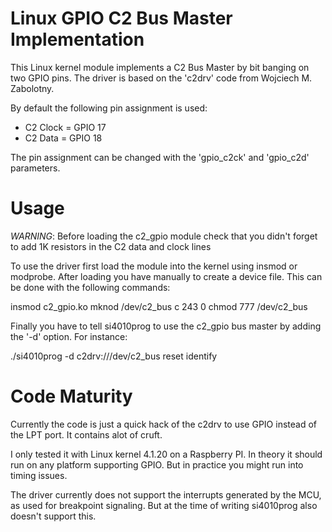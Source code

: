 # Linux GPIO  C2 Bus Master Implementation
This Linux kernel module implements a C2 Bus Master by bit banging on two GPIO
pins. The driver is based on the 'c2drv' code from Wojciech M. Zabolotny.

By default the following pin assignment is used:

 * C2 Clock = GPIO 17
 * C2 Data  = GPIO 18

The pin assignment can be changed with the 'gpio_c2ck' and 'gpio_c2d'
parameters.

# Usage
*WARNING*: Before loading the c2_gpio module check that you didn't forget to
add 1K resistors in the C2 data and clock lines

To use the driver first load the module into the kernel using insmod or
modprobe. After loading you have manually to create a device file. This can be
done with the following commands:

   insmod c2_gpio.ko
   mknod /dev/c2_bus c 243 0
   chmod 777 /dev/c2_bus

Finally you have to tell si4010prog to use the c2_gpio bus master by adding the
'-d' option. For instance:

   ./si4010prog -d c2drv:///dev/c2_bus reset identify

# Code Maturity
Currently the code is just a quick hack of the c2drv to use GPIO instead of the
LPT port. It contains alot of cruft.

I only tested it with Linux kernel 4.1.20 on a Raspberry PI. In theory it
should run on any platform supporting GPIO. But in practice you might run into
timing issues.

The driver currently does not support the interrupts generated by the MCU, as
used for breakpoint signaling. But at the time of writing si4010prog also
doesn't support this.
